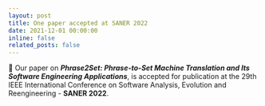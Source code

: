 ```yaml
---
layout: post
title: One paper accepted at SANER 2022
date: 2021-12-01 00:00:00
inline: false
related_posts: false
---
```


:tada:  Our paper on ***Phrase2Set: Phrase-to-Set Machine Translation and Its Software Engineering Applications***, is accepted for publication at the 29th IEEE International Conference on Software Analysis, Evolution and Reengineering - **SANER 2022**.
